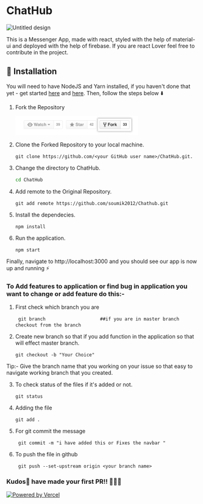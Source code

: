 # ChatHub

![Untitled design](https://user-images.githubusercontent.com/66599363/123587387-d251a680-d803-11eb-883c-63284340245b.jpg)



This is a Messenger App, made with react, styled with the help of material-ui and deployed with the help of firebase. If you are react Lover feel free to contribute in the project. 

## 🔧 Installation

You will need to have NodeJS and Yarn installed, if you haven't done that yet - get started  [here](https://nodejs.org/en/download/) and [here](https://yarnpkg.com/lang/en/docs/install/). Then, follow the steps below ⬇️


1. Fork the Repository

	<img height="50" src="https://raw.githubusercontent.com/DhairyaBahl/React-Messenger-App/master/public/fork_button.jpg" alt="fork button image"/>

2. Clone the Forked Repository to your local machine.
	```
	git clone https://github.com/<your GitHub user name>/ChatHub.git.
	```

3. Change the directory to ChatHub.
	```bash
	cd ChatHub
	```

4. Add remote to the Original Repository.
	```
	git add remote https://github.com/soumik2012/Chathub.git
	```

5. Install the dependecies.
	```node
	npm install
	```

6. Run the application.
	```node
	npm start
	```

Finally, navigate to http://localhost:3000 and you should see our app is now up and running ⚡

 

### To Add features to application or find bug in application you want to change or add feature do this:- 

1. First check which branch you are 
   ```
    git branch                    ##if you are in master branch checkout from the branch  
   ```

2. Create new branch so that if you add function in the application so that will effect master branch.    
    ```
	git checkout -b "Your Choice"
	```
Tip:- Give the branch name that you working on your issue so that easy to navigate working branch that you created.

3.  To check status of the files if it's added or not.    
    ```
	git status 
	```	

4.  Adding the file 
    ```
	git add . 
	```
5. For git commit the message 
	```
	 git commit -m "i have added this or Fixes the navbar "
	```

6. To push the file in github 
   ```
    git push --set-upstream origin <your branch name>
   ``` 


### Kudos👏 have made your first PR!! 🎉🎉🎉   

[![Powered by Vercel](https://raw.githubusercontent.com/TesseractCoding/NeoAlgo-Docs/fc22f8361e7bf59f5b2c76c55fe2e56699989336/static/img/powered-by-vercel.svg)](https://vercel.com?utm_source=NeoAlgo-Docs&utm_campaign=oss/)
